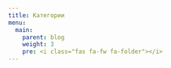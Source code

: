 ```yaml
---
title: Категории
menu:
  main:
    parent: blog
    weight: 3
    pre: <i class="fas fa-fw fa-folder"></i>
---
```

